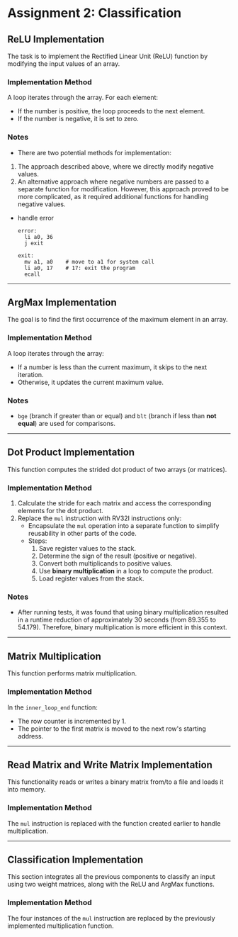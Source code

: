 # Assignment 2: Classification

## ReLU Implementation

The task is to implement the Rectified Linear Unit (ReLU) function by modifying the input values of an array.

### Implementation Method

A loop iterates through the array. For each element:
- If the number is positive, the loop proceeds to the next element.
- If the number is negative, it is set to zero.

### Notes

- There are two potential methods for implementation:
1. The approach described above, where we directly modify negative values.
2. An alternative approach where negative numbers are passed to a separate function for modification. However, this approach proved to be more complicated, as it required additional functions for handling negative values.
- handle error
  ```assembly=
  error:
    li a0, 36          
    j exit 
    
  exit:
    mv a1, a0    # move to a1 for system call
    li a0, 17    # 17: exit the program
    ecall
  ```
---

## ArgMax Implementation

The goal is to find the first occurrence of the maximum element in an array.

### Implementation Method

A loop iterates through the array:
- If a number is less than the current maximum, it skips to the next iteration.
- Otherwise, it updates the current maximum value.

### Notes

- `bge` (branch if greater than or equal) and `blt` (branch if less than **not equal**) are used for comparisons.

---

## Dot Product Implementation

This function computes the strided dot product of two arrays (or matrices).

### Implementation Method

1. Calculate the stride for each matrix and access the corresponding elements for the dot product.
2. Replace the `mul` instruction with RV32I instructions only:
   - Encapsulate the `mul` operation into a separate function to simplify reusability in other parts of the code.
   - Steps:
     1. Save register values to the stack.
     2. Determine the sign of the result (positive or negative).
     3. Convert both multiplicands to positive values.
     4. Use **binary multiplication** in a loop to compute the product.
     5. Load register values from the stack.

### Notes

- After running tests, it was found that using binary multiplication resulted in a runtime reduction of approximately 30 seconds (from 89.355 to 54.179). Therefore, binary multiplication is more efficient in this context.

---

## Matrix Multiplication

This function performs matrix multiplication.

### Implementation Method

In the `inner_loop_end` function:
- The row counter is incremented by 1.
- The pointer to the first matrix is moved to the next row's starting address.

---

## Read Matrix and Write Matrix Implementation

This functionality reads or writes a binary matrix from/to a file and loads it into memory.

### Implementation Method

The `mul` instruction is replaced with the function created earlier to handle multiplication.

---

## Classification Implementation

This section integrates all the previous components to classify an input using two weight matrices, along with the ReLU and ArgMax functions.

### Implementation Method

The four instances of the `mul` instruction are replaced by the previously implemented multiplication function.




